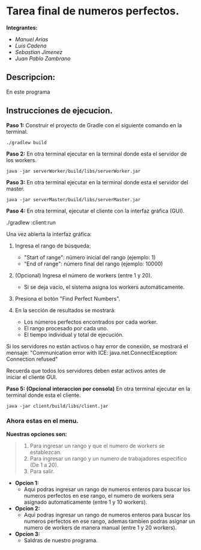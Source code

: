 # Tarea final de numeros perfectos.

**Integrantes:**
- _Manuel Arias_
- _Luis Cadena_
- _Sebastian Jimenez_
- _Juan Pablo Zambrano_

## Descripcion:
En este programa 

## Instrucciones de ejecucion.

**Paso 1:** Construir el proyecto de Gradle con el siguiente comando en la terminal. 

`
./gradlew build
`

**Paso 2:** En otra terminal ejecutar en la terminal donde esta el servidor de los workers.

`
java -jar serverWorker/build/libs/serverWorker.jar  
`

**Paso 3:** En otra terminal ejecutar en la terminal donde esta el servidor del master.

`
java -jar serverMaster/build/libs/serverMaster.jar  
`


**Paso 4:** En otra terminal, ejecutar el cliente con la interfaz gráfica (GUI).

./gradlew :client:run

Una vez abierta la interfaz gráfica:

1. Ingresa el rango de búsqueda:
   - "Start of range": número inicial del rango (ejemplo: 1)
   - "End of range": número final del rango (ejemplo: 10000)

2. (Opcional) Ingresa el número de workers (entre 1 y 20).
   - Si se deja vacío, el sistema asigna los workers automáticamente.

3. Presiona el botón "Find Perfect Numbers".

4. En la sección de resultados se mostrará:
   - Los números perfectos encontrados por cada worker.
   - El rango procesado por cada uno.
   - El tiempo individual y total de ejecución.

Si los servidores no están activos o hay error de conexión, se mostrará el mensaje:
"Communication error with ICE: java.net.ConnectException: Connection refused"

Recuerda que todos los servidores deben estar activos antes de iniciar el cliente GUI.

**Paso 5: (Opcional interaccion por consola)** En otra terminal ejecutar en la terminal donde esta el cliente.

`
java -jar client/build/libs/client.jar
`

### Ahora estas en el menu.

**Nuestras opciones son:**

> 1. Para ingresar un rango y que el numero de workers se establezcan.
> 2. Para ingresar un rango y un numero de trabajadores especifico (De 1 a 20).
> 3. Para salir.

- **Opcion 1:**
  - Aqui podras ingresar un rango de numeros enteros para buscar los numeros perfectos en ese rango, el numero de workers sera asignado automaticamente (entre 1 y 10 workers).
- **Opcion 2:**
  - Aqui podras ingresar un rango de numeros enteros para buscar los numeros perfectos en ese rango, ademas tambien podras asignar un numero de workers de manera manual (entre 1 y 20 workers).
- **Opcion 3:**
  - Saldras de nuestro programa.

